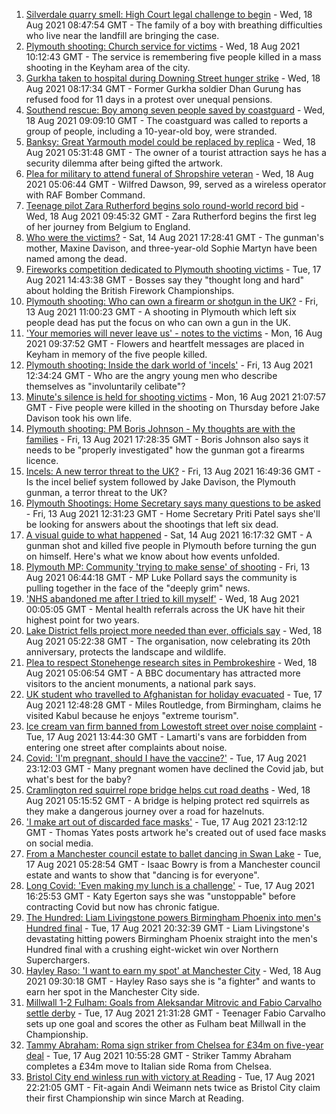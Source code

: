 1. [Silverdale quarry smell: High Court legal challenge to begin](https://www.bbc.co.uk/news/uk-england-stoke-staffordshire-58245841) - Wed, 18 Aug 2021 08:47:54 GMT - The family of a boy with breathing difficulties who live near the landfill are bringing the case.
2. [Plymouth shooting: Church service for victims](https://www.bbc.co.uk/news/uk-england-devon-58254573) - Wed, 18 Aug 2021 10:12:43 GMT - The service is remembering five people killed in a mass shooting in the Keyham area of the city.
3. [Gurkha taken to hospital during Downing Street hunger strike](https://www.bbc.co.uk/news/uk-england-hampshire-58254634) - Wed, 18 Aug 2021 08:17:34 GMT - Former Gurkha soldier Dhan Gurung has refused food for 11 days in a protest over unequal pensions.
4. [Southend rescue: Boy among seven people saved by coastguard](https://www.bbc.co.uk/news/uk-england-essex-58255010) - Wed, 18 Aug 2021 09:09:10 GMT - The coastguard was called to reports a group of people, including a 10-year-old boy, were stranded.
5. [Banksy: Great Yarmouth model could be replaced by replica](https://www.bbc.co.uk/news/uk-england-norfolk-58247873) - Wed, 18 Aug 2021 05:31:48 GMT - The owner of a tourist attraction says he has a security dilemma after being gifted the artwork.
6. [Plea for military to attend funeral of Shropshire veteran](https://www.bbc.co.uk/news/uk-england-shropshire-58242816) - Wed, 18 Aug 2021 05:06:44 GMT - Wilfred Dawson, 99, served as a wireless operator with RAF Bomber Command.
7. [Teenage pilot Zara Rutherford begins solo round-world record bid](https://www.bbc.co.uk/news/uk-england-hampshire-58256386) - Wed, 18 Aug 2021 09:45:32 GMT - Zara Rutherford begins the first leg of her journey from Belgium to England.
8. [Who were the victims?](https://www.bbc.co.uk/news/uk-58202760) - Sat, 14 Aug 2021 17:28:41 GMT - The gunman's mother, Maxine Davison, and three-year-old Sophie Martyn have been named among the dead.
9. [Fireworks competition dedicated to Plymouth shooting victims](https://www.bbc.co.uk/news/uk-england-devon-58240787) - Tue, 17 Aug 2021 14:43:38 GMT - Bosses say they "thought long and hard" about holding the British Firework Championships.
10. [Plymouth shooting: Who can own a firearm or shotgun in the UK?](https://www.bbc.co.uk/news/uk-58198857) - Fri, 13 Aug 2021 11:00:23 GMT - A shooting in Plymouth which left six people dead has put the focus on who can own a gun in the UK.
11. ['Your memories will never leave us' - notes to the victims](https://www.bbc.co.uk/news/uk-england-devon-58229935) - Mon, 16 Aug 2021 09:37:52 GMT - Flowers and heartfelt messages are placed in Keyham in memory of the five people killed.
12. [Plymouth shooting: Inside the dark world of 'incels'](https://www.bbc.co.uk/news/blogs-trending-44053828) - Fri, 13 Aug 2021 12:34:24 GMT - Who are the angry young men who describe themselves as "involuntarily celibate"?
13. [Minute's silence is held for shooting victims](https://www.bbc.co.uk/news/uk-england-devon-58228401) - Mon, 16 Aug 2021 21:07:57 GMT - Five people were killed in the shooting on Thursday before Jake Davison took his own life.
14. [Plymouth shooting: PM Boris Johnson - My thoughts are with the families](https://www.bbc.co.uk/news/uk-58207986) - Fri, 13 Aug 2021 17:28:35 GMT - Boris Johnson also says it needs to be "properly investigated" how the gunman got a firearms licence.
15. [Incels: A new terror threat to the UK?](https://www.bbc.co.uk/news/uk-58207064) - Fri, 13 Aug 2021 16:49:36 GMT - Is the incel belief system followed by Jake Davison, the Plymouth gunman, a terror threat to the UK?
16. [Plymouth Shootings: Home Secretary says many questions to be asked](https://www.bbc.co.uk/news/uk-58200691) - Fri, 13 Aug 2021 12:31:23 GMT - Home Secretary Priti Patel says she'll be looking for answers about the shootings that left six dead.
17. [A visual guide to what happened](https://www.bbc.co.uk/news/uk-england-devon-58200336) - Sat, 14 Aug 2021 16:17:32 GMT - A gunman shot and killed five people in Plymouth before turning the gun on himself. Here's what we know about how events unfolded.
18. [Plymouth MP: Community 'trying to make sense' of shooting](https://www.bbc.co.uk/news/uk-58198078) - Fri, 13 Aug 2021 06:44:18 GMT - MP Luke Pollard says the community is pulling together in the face of the "deeply grim" news.
19. ['NHS abandoned me after I tried to kill myself'](https://www.bbc.co.uk/news/uk-58085428) - Wed, 18 Aug 2021 00:05:05 GMT - Mental health referrals across the UK have hit their highest point for two years.
20. [Lake District fells project more needed than ever, officials say](https://www.bbc.co.uk/news/uk-england-cumbria-58248361) - Wed, 18 Aug 2021 05:22:38 GMT - The organisation, now celebrating its 20th anniversary, protects the landscape and wildlife.
21. [Plea to respect Stonehenge research sites in Pembrokeshire](https://www.bbc.co.uk/news/uk-wales-58247235) - Wed, 18 Aug 2021 05:06:54 GMT - A BBC documentary has attracted more visitors to the ancient monuments, a national park says.
22. [UK student who travelled to Afghanistan for holiday evacuated](https://www.bbc.co.uk/news/uk-england-birmingham-58244518) - Tue, 17 Aug 2021 12:48:28 GMT - Miles Routledge, from Birmingham, claims he visited Kabul because he enjoys "extreme tourism".
23. [Ice cream van firm banned from Lowestoft street over noise complaint](https://www.bbc.co.uk/news/uk-england-suffolk-58243851) - Tue, 17 Aug 2021 13:44:30 GMT - Lamarti's vans are forbidden from entering one street after complaints about noise.
24. [Covid: 'I'm pregnant, should I have the vaccine?'](https://www.bbc.co.uk/news/uk-england-london-58089039) - Tue, 17 Aug 2021 23:12:03 GMT - Many pregnant women have declined the Covid jab, but what's best for the baby?
25. [Cramlington red squirrel rope bridge helps cut road deaths](https://www.bbc.co.uk/news/uk-england-tyne-58245296) - Wed, 18 Aug 2021 05:15:52 GMT - A bridge is helping protect red squirrels as they make a dangerous journey over a road for hazelnuts.
26. ['I make art out of discarded face masks'](https://www.bbc.co.uk/news/uk-england-nottinghamshire-58187835) - Tue, 17 Aug 2021 23:12:12 GMT - Thomas Yates posts artwork he's created out of used face masks on social media.
27. [From a Manchester council estate to ballet dancing in Swan Lake](https://www.bbc.co.uk/news/uk-england-manchester-58206917) - Tue, 17 Aug 2021 05:28:54 GMT - Isaac Bowry is from a Manchester council estate and wants to show that "dancing is for everyone".
28. [Long Covid: 'Even making my lunch is a challenge'](https://www.bbc.co.uk/news/uk-england-york-north-yorkshire-58249862) - Tue, 17 Aug 2021 16:25:53 GMT - Katy Egerton says she was "unstoppable" before contracting Covid but now has chronic fatigue.
29. [The Hundred: Liam Livingstone powers Birmingham Phoenix into men's Hundred final](https://www.bbc.co.uk/sport/cricket/58250735) - Tue, 17 Aug 2021 20:32:39 GMT - Liam Livingstone's devastating hitting powers Birmingham Phoenix straight into the men's Hundred final with a crushing eight-wicket win over Northern Superchargers.
30. [Hayley Raso: 'I want to earn my spot' at Manchester City](https://www.bbc.co.uk/sport/football/58246316) - Wed, 18 Aug 2021 09:30:18 GMT - Hayley Raso says she is "a fighter" and wants to earn her spot in the Manchester City side.
31. [Millwall 1-2 Fulham: Goals from Aleksandar Mitrovic and Fabio Carvalho settle derby](https://www.bbc.co.uk/sport/football/58154318) - Tue, 17 Aug 2021 21:31:28 GMT - Teenager Fabio Carvalho sets up one goal and scores the other as Fulham beat Millwall in the Championship.
32. [Tammy Abraham: Roma sign striker from Chelsea for £34m on five-year deal](https://www.bbc.co.uk/sport/football/58242137) - Tue, 17 Aug 2021 10:55:28 GMT - Striker Tammy Abraham completes a £34m move to Italian side Roma from Chelsea.
33. [Bristol City end winless run with victory at Reading](https://www.bbc.co.uk/sport/football/58154322) - Tue, 17 Aug 2021 22:21:05 GMT - Fit-again Andi Weimann nets twice as Bristol City claim their first Championship win since March at Reading.
